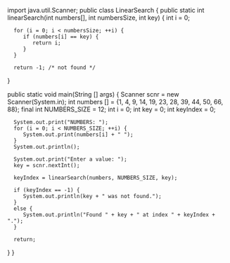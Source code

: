 import java.util.Scanner;
public class LinearSearch {
   public static int linearSearch(int numbers[], int numbersSize, int key) {
      int i = 0;
      
      for (i = 0; i < numbersSize; ++i) {
         if (numbers[i] == key) {
            return i;
         }
      }
      
      return -1; /* not found */
   }
   
   public static void main(String [] args) {
      Scanner scnr = new Scanner(System.in);
      int numbers [] = {1, 4, 9, 14, 19, 23, 28, 39, 44, 50, 66, 88};
      final int NUMBERS_SIZE = 12;
      int i = 0;
      int key = 0;
      int keyIndex = 0;
      
      System.out.print("NUMBERS: ");
      for (i = 0; i < NUMBERS_SIZE; ++i) {
         System.out.print(numbers[i] + " ");
      }
      System.out.println();
      
      System.out.print("Enter a value: ");
      key = scnr.nextInt();
      
      keyIndex = linearSearch(numbers, NUMBERS_SIZE, key);
      
      if (keyIndex == -1) {
         System.out.println(key + " was not found.");
      } 
      else {
         System.out.println("Found " + key + " at index " + keyIndex + ".");
      }
      
      return;
   }
}
